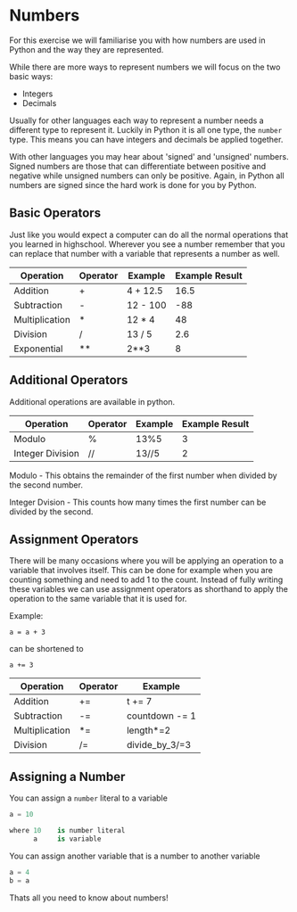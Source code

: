 # Numbers

For this exercise we will familiarise you with how numbers are used in Python and the way they are represented.

While there are more ways to represent numbers we will focus on the two basic ways: 

* Integers
* Decimals

Usually for other languages each way to represent a number needs a different type to represent it. Luckily in Python it is all one type, the `number` type. This means you can have integers and decimals be applied together. 

With other languages you may hear about 'signed' and 'unsigned' numbers. Signed numbers are those that can differentiate between positive and negative while unsigned numbers can only be positive. Again, in Python all numbers are signed since the hard work is done for you by Python.

## Basic Operators
Just like you would expect a computer can do all the normal operations that you learned in highschool. Wherever you see a number remember that you can replace that number with a variable that represents a number as well.


| Operation     | Operator  | Example  | Example Result |
|---------------|-----------|----------|----------------|
| Addition      |  +        | 4 + 12.5 | 16.5           |
| Subtraction   |  -        | 12 - 100 | -88            |
| Multiplication|  *        | 12 * 4   | 48             |
| Division      |  /        | 13 / 5   | 2.6            |
| Exponential   |  **       | 2**3     | 8              |

## Additional Operators

Additional operations are available in python.

| Operation       | Operator  | Example  | Example Result |
|-----------------|-----------|----------|----------------|
| Modulo          |  %        | 13%5    | 3              |
| Integer Division|  //       | 13//5    | 2              |

Modulo - This obtains the remainder of the first number when divided by the second number.

Integer Dvision - This counts how many times the first number can be divided by the second. 

## Assignment Operators
There will be many occasions where you will be applying an operation to a variable that involves itself. This can be done for example when you are counting something and need to add 1 to the count. Instead of fully writing these variables we can use assignment operators as shorthand to apply the operation to the same variable that it is used for. 

Example:
```
a = a + 3 
```
can be shortened to
```
a += 3
```

| Operation     | Operator   | Example  | 
|---------------|------------|----------|
| Addition      |  +=        | t += 7         |
| Subtraction   |  -=        | countdown -= 1 |
| Multiplication|  *=        | length*=2      |
| Division      |  /=        | divide_by_3/=3 |

## Assigning a Number
You can assign a `number` literal to a variable

```python
a = 10

where 10    is number literal
      a     is variable
```

You can assign another variable that is a number to another variable

```python
a = 4
b = a
```

Thats all you need to know about numbers!